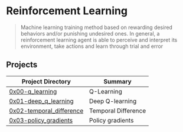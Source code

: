 # Reinforcement Learning

> Machine learning training method based on rewarding desired behaviors and/or punishing undesired ones. In general, a reinforcement learning agent is able to perceive and interpret its environment, take actions and learn through trial and error

## Projects

| Project Directory | Summary |
| ------ | ------ |
| [0x00-q_learning](https://github.com/jhonaRiver/holbertonschool-machine_learning/tree/master/reinforcement_learning/0x00-q_learning)| Q-Learning|
| [0x01-deep_q_learning](https://github.com/jhonaRiver/holbertonschool-machine_learning/tree/master/reinforcement_learning/0x01-deep_q_learning)| Deep Q-learning|
| [0x02-temporal_difference](https://github.com/jhonaRiver/holbertonschool-machine_learning/tree/master/reinforcement_learning/0x02-temporal_difference)| Temporal Difference|
| [0x03-policy_gradients]()| Policy gradients|
